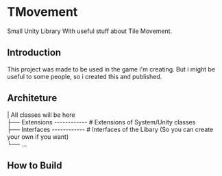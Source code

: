 # TMovement
Small Unity Library With useful stuff about Tile Movement.

## Introduction
This project was made to be used in the game i'm creating. But i might be useful to some people, so i created this and published.

## Architeture  
|  All classes will be here  
├── Extensions ------------ # Extensions of System/Unity classes  
├── Interfaces ------------ # Interfaces of the Libary (So you can create your own if you want)  
└── ...

## How to Build


